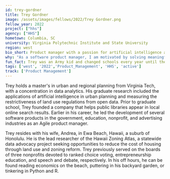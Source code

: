 ```yaml
---
id: trey-gordner
title: Trey Gordner
image: /assets/images/fellows/2022/Trey Gordner.png
fellow_year: 2022
project: ["hhs"]
agency: ["HHS"]
hometown: Columbia, SC
university: Virginia Polytechnic Institute and State University
region: west
bio_short: Product manager with a passion for artificial intelligence and urban planning
why: "As a software product manager, I am motivated by solving meaningful problems for many people. In the public sector I can streamline access to vital services for millions."
fun_fact: Trey was an Army kid and changed schools every year until the 8th grade.
tags: ['west', '2022','Product_Management', 'HHS', 'active']
track: ['Product Management']
---
```


Trey holds a master's in urban and regional planning from Virginia Tech, with a concentration in data analytics. His graduate research included the applications of artificial intelligence in urban planning and measuring the restrictiveness of land use regulations from open data. Prior to graduate school, Trey founded a company that helps public libraries appear in local online search results. Earlier in his career, he led the development of several software products in the government, education, nonprofit, and advertising industries as an Agile product manager. 

Trey resides with his wife, Andrea, in Ewa Beach, Hawaii, a suburb of Honolulu. He is the lead researcher of the Hawaii Zoning Atlas, a statewide data advocacy project seeking opportunities to reduce the cost of housing through land use and zoning reform. Trey previously served on the boards of three nonprofits devoted to ranked choice voting, entrepreneurship education, and speech and debate, respectively. In his off hours, he can be found reading economics on the beach, puttering in his backyard garden, or tinkering in Python and R.
